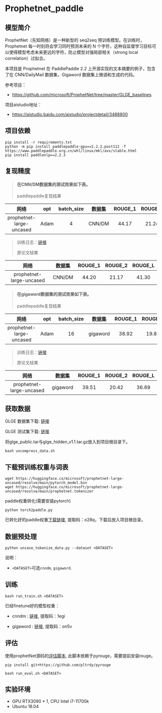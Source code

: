 # Prophetnet_paddle
## 模型简介
ProphetNet（先知网络）是一种新型的 seq2seq 预训练模型。在训练时，Prophetnet 每一时刻将会学习同时预测未来的 N 个字符，这种自监督学习目标可以使得模型考虑未来更远的字符，防止模型对强局部相关（strong local correlation）过拟合。

本项目是 Prophetnet 在 PaddlePaddle 2.2 上开源实现的文本摘要的例子，包含了在 CNN/DailyMail 数据集，Gigaword 数据集上微调和生成的代码。

参考项目：

- https://github.com/microsoft/ProphetNet/tree/master/GLGE_baselines

项目aistudio地址：

- https://aistudio.baidu.com/aistudio/projectdetail/3488800

## 项目依赖
```
pip install -r requirements.txt
python -m pip install paddlepaddle-gpu==2.2.2.post112 -f https://www.paddlepaddle.org.cn/whl/linux/mkl/avx/stable.html
pip install paddlenlp==2.2.3
```

## 复现精度
>#### 在CNN/DM数据集的测试效果如下表。
>paddlepaddle复现结果

|网络 |opt|batch_size|数据集|ROUGE_1|ROUGE_2|ROUGE_L|
| :---: | :---: | :---: | :---: | :---: | :---: | :---: |
|prophetnet-large-uncased|Adam|4|CNN/DM|44.17|21.24|41.36|

>训练日志：[链接](log/cnndm_train.log)
> 
>原论文结果

|网络 |数据集|ROUGE_1|ROUGE_2|ROUGE_L|
| :---: | :---: | :---: | :---: | :---: |
|prophetnet-large-uncased|CNN/DM|44.20|21.17|41.30|

>#### 在gigaword数据集的测试效果如下表。
>paddlepaddle复现结果

|网络 |opt|batch_size|数据集|ROUGE_1|ROUGE_2|ROUGE_L|
| :---: | :---: | :---: | :---: | :---: | :---: | :---: |
|prophetnet-large-uncased|Adam|16|gigaword|38.92|19.81|36.06|

>训练日志：[链接](log/gigaword_train.log)
> 
>原论文结果

|网络 |数据集|ROUGE_1|ROUGE_2|ROUGE_L|
| :---: | :---: | :---: | :---: | :---: |
|prophetnet-large-uncased|gigaword|39.51|20.42|36.69|

## 获取数据
GLGE 数据集下载: [链接](https://drive.google.com/file/d/1F4zppa9Gqrh6iNyVsZJkxfbm5waalqEA/view)

GLGE 测试集下载: [链接](https://drive.google.com/file/d/11lDXIG87dChIfukq3x2Wx4r5_duCRm_J/view)

将glge_public.tar与glge_hidden_v1.1.tar.gz放入到项目根目录下。
```
bash uncompress_data.sh
```

## 下载预训练权重与词表
```
wget https://huggingface.co/microsoft/prophetnet-large-uncased/resolve/main/pytorch_model.bin
wget https://huggingface.co/microsoft/prophetnet-large-uncased/resolve/main/prophetnet.tokenizer
```
paddle权重转化(需要安装pytorch)
```
python torch2paddle.py
```
已转化好的paddle权重[下载链接](https://pan.baidu.com/s/1FOnd01rNvDJoONYegacq1Q), 提取码：o28q，下载后放入项目根目录。

## 数据预处理
```
python uncase_tokenize_data.py --dataset <DATASET>
```

说明：

- `<DATASET>`可选`cnndm`, `gigaword`.

## 训练
```
bash run_train.sh <DATASET>
```

已经finetune好的模型权重：

- cnndm : [链接](https://pan.baidu.com/s/1cemrUDxkqEW9raoasJ_VKw), 提取码：1egi

- gigaword : [链接](https://pan.baidu.com/s/1qRH2FStT3vNQtDjZLkYJBQ), 提取码：on5v

## 评估
使用prophetNet源码的[评估脚本](https://github.com/microsoft/ProphetNet/tree/master/GLGE_baselines/script/script/evaluate), 此脚本依赖于pyrouge，需要提前安装rouge。
```
pip install git+https://github.com/pltrdy/pyrouge
```
```
bash run_eval.sh <DATASET>
```

## 实验环境
- GPU RTX3090 * 1, CPU Intel i7-11700k
- Ubuntu 18.04

